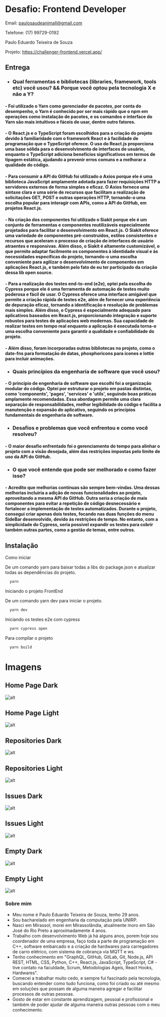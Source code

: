 
# Desafio: Frontend Developer

Email: paulosaudeanimall@gmail.com

Telefone: (17) 99729-0192

Paulo Eduardo Teixeira de Souza

Projeto: https://challenger-frontend.vercel.app/



## Entrega

- ### Qual ferramentas e bibliotecas (libraries, framework, tools etc) você usou? && Porque você optou pela tecnologia X e não a Y?


#### - Foi utilizado o Yarn como gerenciador de pacotes, por conta do desempenho, o Yarn é conhecido por ser mais rápido que o npm em operações como instalação de pacotes, e os comandos e interface do Yarn são mais intuitivos e fáceis de usar, dentre outro fatores.

#### - O React.js e o TypeScript foram escolhidos para a criação do projeto devido à familiaridade com o framework React e à facilidade de programação que o TypeScript oferece. O uso do React.js proporciona uma base sólida para o desenvolvimento de interfaces de usuário, enquanto o TypeScript adiciona benefícios significativos em termos de tipagem estática, ajudando a prevenir erros comuns e a melhorar a qualidade do código.

#### - Para consumir a API do GitHub foi utilizado o Axios porque ele é uma biblioteca JavaScript amplamente adotada para fazer requisições HTTP a servidores externos de forma simples e eficaz. O Axios fornece uma sintaxe clara e uma série de recursos que facilitam a realização de solicitações GET, POST e outras operações HTTP, tornando-o uma escolha popular para interagir com APIs, como a API do GitHub, em projetos React.js.

#### - Na criação dos componentes foi utilizado o Siakit porque ele é um conjunto de ferramentas e componentes reutilizáveis especialmente projetados para facilitar o desenvolvimento em React.js. O Siakit oferece uma variedade de componentes pré-construídos, estilos consistentes e recursos que aceleram o processo de criação de interfaces de usuário atraentes e responsivas. Além disso, o Siakit é altamente customizável, o que permite adaptar facilmente os componentes à identidade visual e às necessidades específicas do projeto, tornando-o uma escolha conveniente para agilizar o desenvolvimento de componentes em aplicações React.js, e também pelo fato de eu ter participado da criação dessa lib open source.

#### - Para a realização dos testes end-to-end (e2e), optei pela escolha do Cypress porque ele é uma ferramenta de automação de testes muito poderosa e fácil de usar. O Cypress oferece uma interface amigável que permite a criação rápida de testes e2e, além de fornecer uma experiência de depuração eficaz, tornando a identificação e resolução de problemas mais simples. Além disso, o Cypress é especialmente adequado para aplicativos baseados em React.js, proporcionando integração e suporte robustos para testes de aplicações web modernas. Sua capacidade de realizar testes em tempo real enquanto a aplicação é executada torna-o uma escolha conveniente para garantir a qualidade e confiabilidade do projeto.

#### - Além disso, foram incorporadas outras bibliotecas no projeto, como o date-fns para formatação de datas, phosphoricons para ícones e lottie para incluir animações.

- ### Quais princípios da engenharia de software que você usou?

#### - O princípio de engenharia de software que escolhi foi a organização modular do código. Optei por estruturar o projeto em pastas distintas, como 'components', 'pages', 'services' e 'utils', seguindo boas práticas amplamente recomendadas. Essa abordagem permite uma clara separação de responsabilidades, melhor legibilidade do código e facilita a manutenção e expansão do aplicativo, seguindo os princípios fundamentais de engenharia de software.

- ### Desafios e problemas que você enfrentou e como você resolveu?

#### - O maior desafio enfrentado foi o gerenciamento do tempo para alinhar o projeto com a visão desejada, além das restrições impostas pelo limite de uso da API do GitHub.

- ### O que você entende que pode ser melhorado e como fazer isso?

#### - Acredito que melhorias contínuas são sempre bem-vindas. Uma dessas melhorias incluiria a adição de novas funcionalidades ao projeto, aproveitando a mesma API do GitHub. Outra seria a criação de mais componentes para evitar a repetição de código desnecessário e fortalecer a implementação de testes automatizados. Durante o projeto, consegui criar apenas dois testes, focando nas duas funções do menu SideBar desenvolvido, devido às restrições de tempo. No entanto, com a simplicidade do Cypress, seria possível expandir os testes para cobrir também outras partes, como a gestão de temas, entre outros.


## Instalação

Como iniciar

De um comando yarn para baixar todas a libs do package.json e atualizar todas as dependências do projeto.

```bash
  yarn
```
    
Iniciando o projeto FrontEnd

De um comando yarn dev para iniciar o projeto.

```bash
  yarn dev
```
    
Iniciando os testes e2e com cypress

```bash
  yarn cypress open
```
    
Para compilar o projeto

```bash
  yarn build
```
    


# Imagens

## Home Page Dark
![alt](src/images/image1.png)
## Home Page Light
![alt](src/images/image2.png)
## Repositories Dark
![alt](src/images/image3.png)
## Repositories Light
![alt](src/images/image4.png)
## Issues Dark
![alt](src/images/image5.png)
## Issues Light
![alt](src/images/image6.png)
## Empty Dark
![alt](src/images/image7.png)
## Empty Light
![alt](src/images/image8.png)


### Sobre mim

- Meu nome é Paulo Eduardo Teixeira de Souza, tenho 29 anos.
- Sou bacharelado em engenharia da computação pela UNIRP.
- Nasci em Mirassol, morei em Mirassolândia, atualmente moro em São José do Rio Preto a aproximadamente 4 anos.
- Trabalho com desenvolvimento Web já há alguns anos, porem hoje sou coordenador de uma empresa, faço toda a parte de programação em C++, software embarcado e a criação de hardwares para carregadores de carro elétrico, com sistema de cobrança via MQTT e ws.
- Tenho conhecimento em "GraphQL, GitHub, GitLab, Git, Node.js, API REST, HTML, CSS, Python, C++, React.js, JavaScript, TypeScript, C# - tive contato na faculdade, Scrum, Metodologias Ageis, React Hooks, Hardwares".
- Comecei a trabalhar muito cedo, e sempre fui fascinado pela tecnologia, buscando entender como tudo funciona, como foi criado ou até mesmo em soluções que possam de alguma maneira agregar e facilitar processos de outras pessoas.
- Gosto de estar em constante aprendizagem, pessoal e profissional e também de poder ajudar de alguma maneira outras pessoas com o meu conhecimento.

